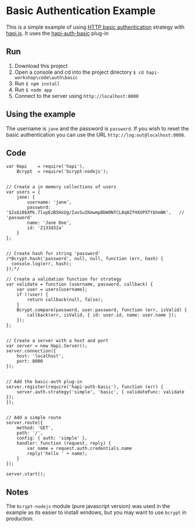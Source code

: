 # Basic Authentication Example

This is a simple example of using [HTTP basic authentication](http://en.wikipedia.org/wiki/Basic_access_authentication) strategy with [hapi.js](http://hapijs.com/). It uses the [hapi-auth-basic](https://github.com/hapijs/hapi-auth-basic) plug-in

## Run
1. Download this project
2. Open a console and cd into the project directory `$ cd hapi-workshop\code\auth\basic`
3. Run `$ npm install`
4. Run `$ node app`
5. Connect to the server using `http://localhost:8000`

## Using the example
The username is `jane` and the password is `password`. If you wish to reset the basic authentication you can use the URL `http://log:out@localhost:8000`. 

## Code
	var Hapi    = require('hapi'),
	    Bcrypt  = require('bcrypt-nodejs');


	// Create a in memory collections of users
	var users = {
	    jane: {
	        username: 'jane',
	        password: '$2a$10$XPk.7lupEzBSHxUg/IavSuIKmwmpBbW0NfCL8q0ZfHXUPXTtbhmNK',   // 'password'
	        name: 'Jane Doe',
	        id: '2133d32a'
	    }
	};


	// Create hash for string 'password'
	/*Bcrypt.hash('password', null, null, function (err, hash) {
	  console.log(err, hash);
	});*/

	// Create a validation function for strategy
	var validate = function (username, password, callback) {
	    var user = users[username];
	    if (!user) {
	        return callback(null, false);
	    }
	    Bcrypt.compare(password, user.password, function (err, isValid) {
	        callback(err, isValid, { id: user.id, name: user.name });
	    });
	};


	// Create a server with a host and port
	var server = new Hapi.Server();
	server.connection({ 
	    host: 'localhost', 
	    port: 8000
	});


	// Add the basic-auth plug-in
	server.register(require('hapi-auth-basic'), function (err) {
	    server.auth.strategy('simple', 'basic', { validateFunc: validate });
	});


	// Add a simple route
	server.route({ 
	    method: 'GET', 
	    path: '/', 
	    config: { auth: 'simple' },
	    handler: function (request, reply) {
	        var name = request.auth.credentials.name
	        reply('hello ' + name);
	    } 
	});

	server.start();
    
## Notes
The `bcrypt-nodejs` module (pure javascript version) was used in the example as its easier to install windows, but you may want to use `bcrypt` in production.
